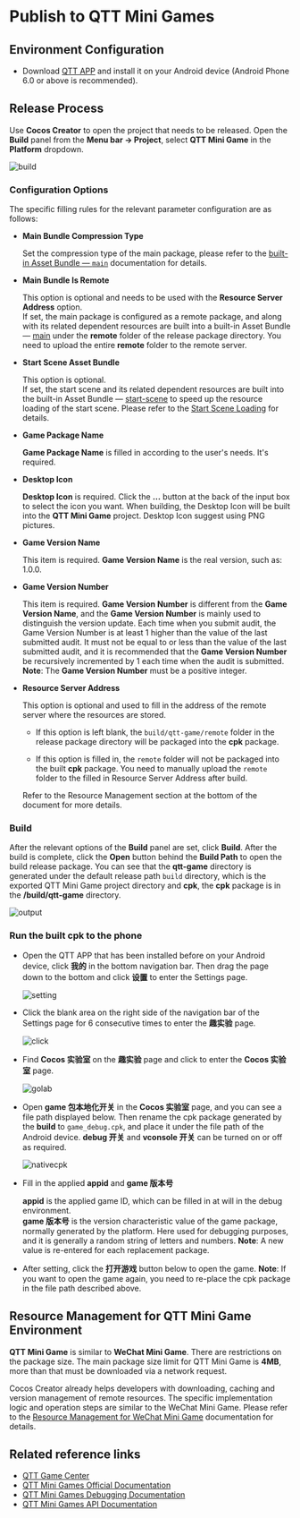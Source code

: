 # Publish to QTT Mini Games

## Environment Configuration

- Download [QTT APP](https://game.qutoutiao.net/doc/index.html#/doc/debug_in_app) and install it on your Android device (Android Phone 6.0 or above is recommended).

## Release Process

Use **Cocos Creator** to open the project that needs to be released. Open the **Build** panel from the **Menu bar -> Project**, select **QTT Mini Game** in the **Platform** dropdown.

![build](publish-qtt/build.png)

### Configuration Options

The specific filling rules for the relevant parameter configuration are as follows:

- **Main Bundle Compression Type**

  Set the compression type of the main package, please refer to the [built-in Asset Bundle — `main`](../../asset/bundle.md#the-built-in-asset-bundle) documentation for details.

- **Main Bundle Is Remote**

  This option is optional and needs to be used with the **Resource Server Address** option.<br>
  If set, the main package is configured as a remote package, and along with its related dependent resources are built into a built-in Asset Bundle — [main](../../asset/bundle.md#the-built-in-asset-bundle) under the **remote** folder of the release package directory. You need to upload the entire **remote** folder to the remote server.

- **Start Scene Asset Bundle**

  This option is optional.<br>
  If set, the start scene and its related dependent resources are built into the built-in Asset Bundle — [start-scene](../../asset/bundle.md#the-built-in-asset-bundle) to speed up the resource loading of the start scene. Please refer to the [Start Scene Loading](publish-wechatgame.md#speed-up-the-loading-of-the-start-scene) for details.

- **Game Package Name**

  **Game Package Name** is filled in according to the user's needs. It's required.

- **Desktop Icon**

  **Desktop Icon** is required. Click the **...** button at the back of the input box to select the icon you want. When building, the Desktop Icon will be built into the **QTT Mini Game** project. Desktop Icon suggest using PNG pictures.

- **Game Version Name**

  This item is required. **Game Version Name** is the real version, such as: 1.0.0.

- **Game Version Number**

  This item is required. **Game Version Number** is different from the **Game Version Name**, and the **Game Version Number** is mainly used to distinguish the version update. Each time when you submit audit, the Game Version Number is at least 1 higher than the value of the last submitted audit. It must not be equal to or less than the value of the last submitted audit, and it is recommended that the **Game Version Number** be recursively incremented by 1 each time when the audit is submitted. **Note**: The **Game Version Number** must be a positive integer.

- **Resource Server Address**

  This option is optional and used to fill in the address of the remote server where the resources are stored.

  - If this option is left blank, the `build/qtt-game/remote` folder in the release package directory will be packaged into the **cpk** package.

  - If this option is filled in, the `remote` folder will not be packaged into the built **cpk** package. You need to manually upload the `remote` folder to the filled in Resource Server Address after build.

  Refer to the Resource Management section at the bottom of the document for more details.

### Build

After the relevant options of the **Build** panel are set, click **Build**. After the build is complete, click the **Open** button behind the **Build Path** to open the build release package. You can see that the **qtt-game** directory is generated under the default release path `build` directory, which is the exported QTT Mini Game project directory and **cpk**, the **cpk** package is in the **/build/qtt-game** directory.

![output](publish-qtt/output.png)

### Run the built cpk to the phone

- Open the QTT APP that has been installed before on your Android device, click **我的** in the bottom navigation bar. Then drag the page down to the bottom and click **设置** to enter the Settings page.

  ![setting](publish-qtt/setting.png)

- Click the blank area on the right side of the navigation bar of the Settings page for 6 consecutive times to enter the **趣实验** page.

  ![click](publish-qtt/click.png)

- Find **Cocos 实验室** on the **趣实验** page and click to enter the **Cocos 实验室** page.

  ![golab](publish-qtt/golab.png)

- Open **game 包本地化开关** in the **Cocos 实验室** page, and you can see a file path displayed below. Then rename the cpk package generated by the **build** to `game_debug.cpk`, and place it under the file path of the Android device. **debug 开关** and **vconsole 开关** can be turned on or off as required.

  ![nativecpk](publish-qtt/nativecpk.png)

- Fill in the applied **appid** and **game 版本号**

  **appid** is the applied game ID, which can be filled in at will in the debug environment.<br>
  **game 版本号** is the version characteristic value of the game package, normally generated by the platform. Here used for debugging purposes, and it is generally a random string of letters and numbers. **Note**: A new value is re-entered for each replacement package.

- After setting, click the **打开游戏** button below to open the game. **Note**: If you want to open the game again, you need to re-place the cpk package in the file path described above.

## Resource Management for QTT Mini Game Environment

**QTT Mini Game** is similar to **WeChat Mini Game**. There are restrictions on the package size. The main package size limit for QTT Mini Game is **4MB**, more than that must be downloaded via a network request.

Cocos Creator already helps developers with downloading, caching and version management of remote resources. The specific implementation logic and operation steps are similar to the WeChat Mini Game. Please refer to the [Resource Management for WeChat Mini Game](./publish-wechatgame.md#asset-management-for-wechat-mini-game-environment) documentation for details.

## Related reference links

- [QTT Game Center](http://game.qutoutiao.net/official/home/prod/index.html)
- [QTT Mini Games Official Documentation](https://game.qutoutiao.net/doc/index.html#/)
- [QTT Mini Games Debugging Documentation](https://game.qutoutiao.net/doc/index.html#/doc/debug_in_app)
- [QTT Mini Games API Documentation](https://game.qutoutiao.net/doc/index.html#/doc/sdk)
